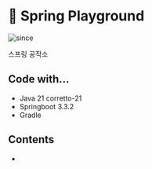 # 🚀 Spring Playground

![since](https://img.shields.io/badge/since-2024.AUG.15-blue.svg)

스프링 공작소

## Code with...

- Java 21 corretto-21
- Springboot 3.3.2
- Gradle

## Contents

- 
